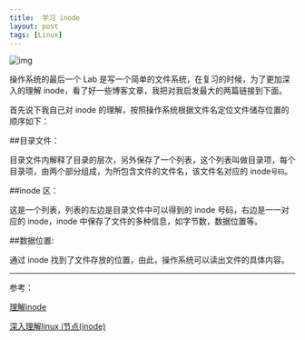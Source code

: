 ```yaml
---
title:  学习 inode
layout: post
tags: [Linux]
---
```


![img](http://pic.yupoo.com/hanapp/DoQbujO1/custom.jpg)

操作系统的最后一个 Lab 是写一个简单的文件系统，在复习的时候，为了更加深入的理解 inode，看了好一些博客文章，我把对我启发最大的两篇链接到下面。

首先说下我自己对 inode 的理解，按照操作系统根据文件名定位文件储存位置的顺序如下：

##目录文件：

目录文件内解释了目录的层次，另外保存了一个列表，这个列表叫做目录项，每个目录项，由两个部分组成，为所包含文件的文件名，该文件名对应的 inode`号码`。
	
##inode 区：

这是一个列表，列表的左边是目录文件中可以得到的 inode 号码，右边是一一对应的 inode，inode 中保存了文件的多种信息，如字节数，数据位置等。
	
##数据位置:

通过 inode 找到了文件存放的位置，由此，操作系统可以读出文件的具体内容。
	
---
参考：

[理解inode](http://www.ruanyifeng.com/blog/2011/12/inode.html)

[深入理解linux i节点(inode)](http://blog.csdn.net/feiyinzilgd/article/details/5609157)
